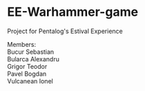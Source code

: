 # EE-Warhammer-game

Project for Pentalog's Estival Experience  
  
Members:  
    Bucur Sebastian  
    Bularca Alexandru  
    Grigor Teodor  
    Pavel Bogdan  
    Vulcanean Ionel  

